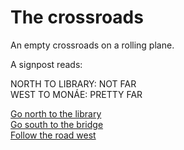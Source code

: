 # The crossroads

An empty crossroads on a rolling plane.  

A signpost reads: 

NORTH TO LIBRARY: NOT FAR  
WEST TO MONÁE: PRETTY FAR  

[Go north to the library](library.html)  
[Go south to the bridge](bridge.html)  
[Follow the road west](roadWest.html)  

